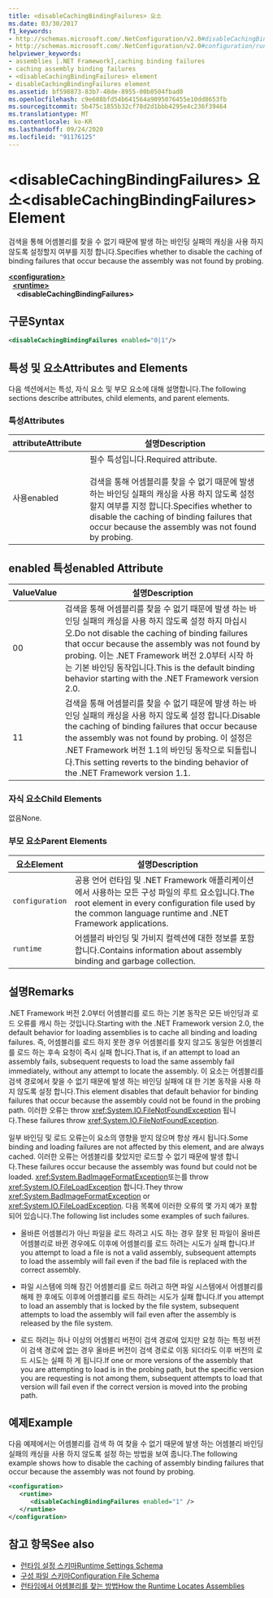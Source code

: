 ```yaml
---
title: <disableCachingBindingFailures> 요소
ms.date: 03/30/2017
f1_keywords:
- http://schemas.microsoft.com/.NetConfiguration/v2.0#disableCachingBindingFailures
- http://schemas.microsoft.com/.NetConfiguration/v2.0#configuration/runtime/disableCachingBindingFailures
helpviewer_keywords:
- assemblies [.NET Framework],caching binding failures
- caching assembly binding failures
- <disableCachingBindingFailures> element
- disableCachingBindingFailures element
ms.assetid: bf598873-83b7-48de-8955-00b0504fbad0
ms.openlocfilehash: c9e608bfd54b641564a9095076455e10dd8653fb
ms.sourcegitcommit: 5b475c1855b32cf78d2d1bbb4295e4c236f39464
ms.translationtype: MT
ms.contentlocale: ko-KR
ms.lasthandoff: 09/24/2020
ms.locfileid: "91176125"
---
```

# <a name="disablecachingbindingfailures-element"></a><span data-ttu-id="0d4c1-102">\<disableCachingBindingFailures> 요소</span><span class="sxs-lookup"><span data-stu-id="0d4c1-102">\<disableCachingBindingFailures> Element</span></span>

<span data-ttu-id="0d4c1-103">검색을 통해 어셈블리를 찾을 수 없기 때문에 발생 하는 바인딩 실패의 캐싱을 사용 하지 않도록 설정할지 여부를 지정 합니다.</span><span class="sxs-lookup"><span data-stu-id="0d4c1-103">Specifies whether to disable the caching of binding failures that occur because the assembly was not found by probing.</span></span>  
  
[**\<configuration>**](../configuration-element.md)\
&nbsp;&nbsp;[**\<runtime>**](runtime-element.md)\
&nbsp;&nbsp;&nbsp;&nbsp;**\<disableCachingBindingFailures>**  
  
## <a name="syntax"></a><span data-ttu-id="0d4c1-104">구문</span><span class="sxs-lookup"><span data-stu-id="0d4c1-104">Syntax</span></span>  
  
```xml  
<disableCachingBindingFailures enabled="0|1"/>  
```  
  
## <a name="attributes-and-elements"></a><span data-ttu-id="0d4c1-105">특성 및 요소</span><span class="sxs-lookup"><span data-stu-id="0d4c1-105">Attributes and Elements</span></span>  

 <span data-ttu-id="0d4c1-106">다음 섹션에서는 특성, 자식 요소 및 부모 요소에 대해 설명합니다.</span><span class="sxs-lookup"><span data-stu-id="0d4c1-106">The following sections describe attributes, child elements, and parent elements.</span></span>  
  
### <a name="attributes"></a><span data-ttu-id="0d4c1-107">특성</span><span class="sxs-lookup"><span data-stu-id="0d4c1-107">Attributes</span></span>  
  
|<span data-ttu-id="0d4c1-108">attribute</span><span class="sxs-lookup"><span data-stu-id="0d4c1-108">Attribute</span></span>|<span data-ttu-id="0d4c1-109">설명</span><span class="sxs-lookup"><span data-stu-id="0d4c1-109">Description</span></span>|  
|---------------|-----------------|  
|<span data-ttu-id="0d4c1-110">사용</span><span class="sxs-lookup"><span data-stu-id="0d4c1-110">enabled</span></span>|<span data-ttu-id="0d4c1-111">필수 특성입니다.</span><span class="sxs-lookup"><span data-stu-id="0d4c1-111">Required attribute.</span></span><br /><br /> <span data-ttu-id="0d4c1-112">검색을 통해 어셈블리를 찾을 수 없기 때문에 발생 하는 바인딩 실패의 캐싱을 사용 하지 않도록 설정할지 여부를 지정 합니다.</span><span class="sxs-lookup"><span data-stu-id="0d4c1-112">Specifies whether to disable the caching of binding failures that occur because the assembly was not found by probing.</span></span>|  
  
## <a name="enabled-attribute"></a><span data-ttu-id="0d4c1-113">enabled 특성</span><span class="sxs-lookup"><span data-stu-id="0d4c1-113">enabled Attribute</span></span>  
  
|<span data-ttu-id="0d4c1-114">Value</span><span class="sxs-lookup"><span data-stu-id="0d4c1-114">Value</span></span>|<span data-ttu-id="0d4c1-115">설명</span><span class="sxs-lookup"><span data-stu-id="0d4c1-115">Description</span></span>|  
|-----------|-----------------|  
|<span data-ttu-id="0d4c1-116">0</span><span class="sxs-lookup"><span data-stu-id="0d4c1-116">0</span></span>|<span data-ttu-id="0d4c1-117">검색을 통해 어셈블리를 찾을 수 없기 때문에 발생 하는 바인딩 실패의 캐싱을 사용 하지 않도록 설정 하지 마십시오.</span><span class="sxs-lookup"><span data-stu-id="0d4c1-117">Do not disable the caching of binding failures that occur because the assembly was not found by probing.</span></span> <span data-ttu-id="0d4c1-118">이는 .NET Framework 버전 2.0부터 시작 하는 기본 바인딩 동작입니다.</span><span class="sxs-lookup"><span data-stu-id="0d4c1-118">This is the default binding behavior starting with the .NET Framework version 2.0.</span></span>|  
|<span data-ttu-id="0d4c1-119">1</span><span class="sxs-lookup"><span data-stu-id="0d4c1-119">1</span></span>|<span data-ttu-id="0d4c1-120">검색을 통해 어셈블리를 찾을 수 없기 때문에 발생 하는 바인딩 실패의 캐싱을 사용 하지 않도록 설정 합니다.</span><span class="sxs-lookup"><span data-stu-id="0d4c1-120">Disable the caching of binding failures that occur because the assembly was not found by probing.</span></span> <span data-ttu-id="0d4c1-121">이 설정은 .NET Framework 버전 1.1의 바인딩 동작으로 되돌립니다.</span><span class="sxs-lookup"><span data-stu-id="0d4c1-121">This setting reverts to the binding behavior of the .NET Framework version 1.1.</span></span>|  
  
### <a name="child-elements"></a><span data-ttu-id="0d4c1-122">자식 요소</span><span class="sxs-lookup"><span data-stu-id="0d4c1-122">Child Elements</span></span>  

 <span data-ttu-id="0d4c1-123">없음</span><span class="sxs-lookup"><span data-stu-id="0d4c1-123">None.</span></span>  
  
### <a name="parent-elements"></a><span data-ttu-id="0d4c1-124">부모 요소</span><span class="sxs-lookup"><span data-stu-id="0d4c1-124">Parent Elements</span></span>  
  
|<span data-ttu-id="0d4c1-125">요소</span><span class="sxs-lookup"><span data-stu-id="0d4c1-125">Element</span></span>|<span data-ttu-id="0d4c1-126">설명</span><span class="sxs-lookup"><span data-stu-id="0d4c1-126">Description</span></span>|  
|-------------|-----------------|  
|`configuration`|<span data-ttu-id="0d4c1-127">공용 언어 런타임 및 .NET Framework 애플리케이션에서 사용하는 모든 구성 파일의 루트 요소입니다.</span><span class="sxs-lookup"><span data-stu-id="0d4c1-127">The root element in every configuration file used by the common language runtime and .NET Framework applications.</span></span>|  
|`runtime`|<span data-ttu-id="0d4c1-128">어셈블리 바인딩 및 가비지 컬렉션에 대한 정보를 포함합니다.</span><span class="sxs-lookup"><span data-stu-id="0d4c1-128">Contains information about assembly binding and garbage collection.</span></span>|  
  
## <a name="remarks"></a><span data-ttu-id="0d4c1-129">설명</span><span class="sxs-lookup"><span data-stu-id="0d4c1-129">Remarks</span></span>  

 <span data-ttu-id="0d4c1-130">.NET Framework 버전 2.0부터 어셈블리를 로드 하는 기본 동작은 모든 바인딩과 로드 오류를 캐시 하는 것입니다.</span><span class="sxs-lookup"><span data-stu-id="0d4c1-130">Starting with the .NET Framework version 2.0, the default behavior for loading assemblies is to cache all binding and loading failures.</span></span> <span data-ttu-id="0d4c1-131">즉, 어셈블리를 로드 하지 못한 경우 어셈블리를 찾지 않고도 동일한 어셈블리를 로드 하는 후속 요청이 즉시 실패 합니다.</span><span class="sxs-lookup"><span data-stu-id="0d4c1-131">That is, if an attempt to load an assembly fails, subsequent requests to load the same assembly fail immediately, without any attempt to locate the assembly.</span></span> <span data-ttu-id="0d4c1-132">이 요소는 어셈블리를 검색 경로에서 찾을 수 없기 때문에 발생 하는 바인딩 실패에 대 한 기본 동작을 사용 하지 않도록 설정 합니다.</span><span class="sxs-lookup"><span data-stu-id="0d4c1-132">This element disables that default behavior for binding failures that occur because the assembly could not be found in the probing path.</span></span> <span data-ttu-id="0d4c1-133">이러한 오류는 throw <xref:System.IO.FileNotFoundException> 됩니다.</span><span class="sxs-lookup"><span data-stu-id="0d4c1-133">These failures throw <xref:System.IO.FileNotFoundException>.</span></span>  
  
 <span data-ttu-id="0d4c1-134">일부 바인딩 및 로드 오류는이 요소의 영향을 받지 않으며 항상 캐시 됩니다.</span><span class="sxs-lookup"><span data-stu-id="0d4c1-134">Some binding and loading failures are not affected by this element, and are always cached.</span></span> <span data-ttu-id="0d4c1-135">이러한 오류는 어셈블리를 찾았지만 로드할 수 없기 때문에 발생 합니다.</span><span class="sxs-lookup"><span data-stu-id="0d4c1-135">These failures occur because the assembly was found but could not be loaded.</span></span> <span data-ttu-id="0d4c1-136"><xref:System.BadImageFormatException>또는를 throw <xref:System.IO.FileLoadException> 합니다.</span><span class="sxs-lookup"><span data-stu-id="0d4c1-136">They throw <xref:System.BadImageFormatException> or <xref:System.IO.FileLoadException>.</span></span> <span data-ttu-id="0d4c1-137">다음 목록에 이러한 오류의 몇 가지 예가 포함 되어 있습니다.</span><span class="sxs-lookup"><span data-stu-id="0d4c1-137">The following list includes some examples of such failures.</span></span>  
  
- <span data-ttu-id="0d4c1-138">올바른 어셈블리가 아닌 파일을 로드 하려고 시도 하는 경우 잘못 된 파일이 올바른 어셈블리로 바뀐 경우에도 이후에 어셈블리를 로드 하려는 시도가 실패 합니다.</span><span class="sxs-lookup"><span data-stu-id="0d4c1-138">If you attempt to load a file is not a valid assembly, subsequent attempts to load the assembly will fail even if the bad file is replaced with the correct assembly.</span></span>  
  
- <span data-ttu-id="0d4c1-139">파일 시스템에 의해 잠긴 어셈블리를 로드 하려고 하면 파일 시스템에서 어셈블리를 해제 한 후에도 이후에 어셈블리를 로드 하려는 시도가 실패 합니다.</span><span class="sxs-lookup"><span data-stu-id="0d4c1-139">If you attempt to load an assembly that is locked by the file system, subsequent attempts to load the assembly will fail even after the assembly is released by the file system.</span></span>  
  
- <span data-ttu-id="0d4c1-140">로드 하려는 하나 이상의 어셈블리 버전이 검색 경로에 있지만 요청 하는 특정 버전이 검색 경로에 없는 경우 올바른 버전이 검색 경로로 이동 되더라도 이후 버전의 로드 시도는 실패 하 게 됩니다.</span><span class="sxs-lookup"><span data-stu-id="0d4c1-140">If one or more versions of the assembly that you are attempting to load is in the probing path, but the specific version you are requesting is not among them, subsequent attempts to load that version will fail even if the correct version is moved into the probing path.</span></span>  
  
## <a name="example"></a><span data-ttu-id="0d4c1-141">예제</span><span class="sxs-lookup"><span data-stu-id="0d4c1-141">Example</span></span>  

 <span data-ttu-id="0d4c1-142">다음 예제에서는 어셈블리를 검색 하 여 찾을 수 없기 때문에 발생 하는 어셈블리 바인딩 실패의 캐싱을 사용 하지 않도록 설정 하는 방법을 보여 줍니다.</span><span class="sxs-lookup"><span data-stu-id="0d4c1-142">The following example shows how to disable the caching of assembly binding failures that occur because the assembly was not found by probing.</span></span>  
  
```xml  
<configuration>  
   <runtime>  
      <disableCachingBindingFailures enabled="1" />  
   </runtime>  
</configuration>  
```  
  
## <a name="see-also"></a><span data-ttu-id="0d4c1-143">참고 항목</span><span class="sxs-lookup"><span data-stu-id="0d4c1-143">See also</span></span>

- [<span data-ttu-id="0d4c1-144">런타임 설정 스키마</span><span class="sxs-lookup"><span data-stu-id="0d4c1-144">Runtime Settings Schema</span></span>](index.md)
- [<span data-ttu-id="0d4c1-145">구성 파일 스키마</span><span class="sxs-lookup"><span data-stu-id="0d4c1-145">Configuration File Schema</span></span>](../index.md)
- [<span data-ttu-id="0d4c1-146">런타임에서 어셈블리를 찾는 방법</span><span class="sxs-lookup"><span data-stu-id="0d4c1-146">How the Runtime Locates Assemblies</span></span>](../../../deployment/how-the-runtime-locates-assemblies.md)

